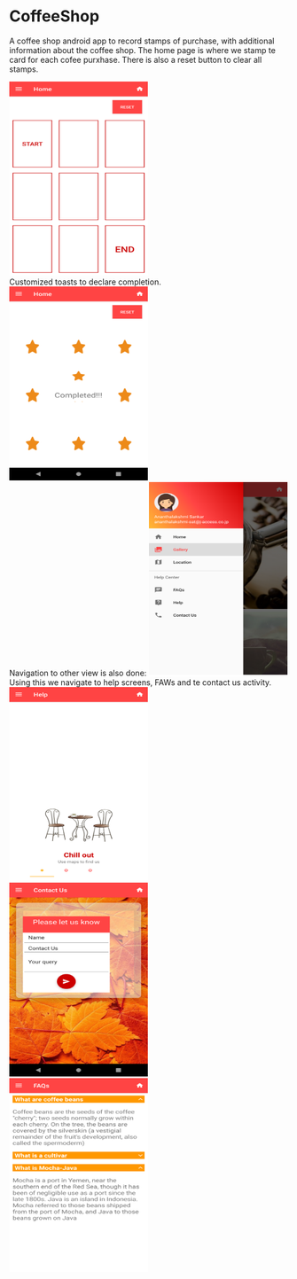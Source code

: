 # CoffeeShop
A coffee shop android app to record stamps of purchase, with additional information about the coffee shop.
The home page is where we stamp te card for each cofee purxhase. There is also a reset button to clear all stamps.

<img src="https://github.com/anu294/CoffeeShop/blob/master/app/src/main/res/drawable/StampCard.png" alt="alt text" width="250" height="350">
<br/>
Customized toasts to declare completion.
<img src="https://github.com/anu294/CoffeeShop/blob/master/app/src/main/res/drawable/stampComplete.png" alt="alt text" width="250" height="350">
<br/>
Navigation to other view is also done:
<img src="https://github.com/anu294/CoffeeShop/blob/master/app/src/main/res/drawable/navigationbar.png" alt="alt text" width="250" height="350">
<br/>
Using this we navigate to help screens, FAWs and te contact us activity.
<img src="https://github.com/anu294/CoffeeShop/blob/master/app/src/main/res/drawable/helpStarter.png" alt="alt text" width="250" height="350">
<br/>
<img src="https://github.com/anu294/CoffeeShop/blob/master/app/src/main/res/drawable/contactUsForm.png" alt="alt text" width="250" height="350">
<br/>
<img src="https://github.com/anu294/CoffeeShop/blob/master/app/src/main/res/drawable/FAQ.png" alt="alt text" width="250" height="350">
<br/>
